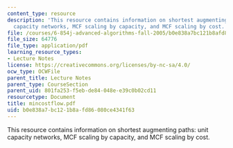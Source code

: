 ```yaml
---
content_type: resource
description: 'This resource contains information on shortest augmenting paths: unit
  capacity networks, MCF scaling by capacity, and MCF scaling by cost.'
file: /courses/6-854j-advanced-algorithms-fall-2005/b0e838a7bc121b8afd86080ce4341f63_mincostflow.pdf
file_size: 64776
file_type: application/pdf
learning_resource_types:
- Lecture Notes
license: https://creativecommons.org/licenses/by-nc-sa/4.0/
ocw_type: OCWFile
parent_title: Lecture Notes
parent_type: CourseSection
parent_uid: 801fa253-f5eb-de84-048e-e39c0b02cd11
resourcetype: Document
title: mincostflow.pdf
uid: b0e838a7-bc12-1b8a-fd86-080ce4341f63
---
```

This resource contains information on shortest augmenting paths: unit capacity networks, MCF scaling by capacity, and MCF scaling by cost.